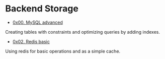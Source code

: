 # Backend Storage

- [0x00. MySQL advanced](./0x00-MySQL_Advanced)

Creating tables with constraints and optimizing queries by adding indexes.

- [0x02. Redis basic](./0x02-redis_basic)

Using redis for basic operations and as a simple cache.
